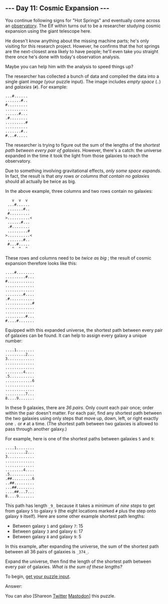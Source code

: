 ## \--- Day 11: Cosmic Expansion ---

You continue following signs for "Hot Springs" and eventually come across an
[observatory](https://en.wikipedia.org/wiki/Observatory). The Elf within turns
out to be a researcher studying cosmic expansion using the giant telescope
here.

He doesn't know anything about the missing machine parts; he's only visiting
for this research project. However, he confirms that the hot springs are the
next-closest area likely to have people; he'll even take you straight there
once he's done with today's observation analysis.

Maybe you can help him with the analysis to speed things up?

The researcher has collected a bunch of data and compiled the data into a
single giant _image_ (your puzzle input). The image includes _empty space_
(`.`) and _galaxies_ (`#`). For example:

    
    
    ...#......
    .......#..
    #.........
    ..........
    ......#...
    .#........
    .........#
    ..........
    .......#..
    #...#.....
    

The researcher is trying to figure out the sum of the lengths of the _shortest
path between every pair of galaxies_. However, there's a catch: the universe
expanded in the time it took the light from those galaxies to reach the
observatory.

Due to something involving gravitational effects, _only some space expands_.
In fact, the result is that _any rows or columns that contain no galaxies_
should all actually be twice as big.

In the above example, three columns and two rows contain no galaxies:

    
    
       v  v  v
     ...#......
     .......#..
     #.........
    >..........<
     ......#...
     .#........
     .........#
    >..........<
     .......#..
     #...#.....
       ^  ^  ^
    

These rows and columns need to be _twice as big_ ; the result of cosmic
expansion therefore looks like this:

    
    
    ....#........
    .........#...
    #............
    .............
    .............
    ........#....
    .#...........
    ............#
    .............
    .............
    .........#...
    #....#.......
    

Equipped with this expanded universe, the shortest path between every pair of
galaxies can be found. It can help to assign every galaxy a unique number:

    
    
    ....1........
    .........2...
    3............
    .............
    .............
    ........4....
    .5...........
    ............6
    .............
    .............
    .........7...
    8....9.......
    

In these 9 galaxies, there are _36 pairs_. Only count each pair once; order
within the pair doesn't matter. For each pair, find any shortest path between
the two galaxies using only steps that move up, down, left, or right exactly
one `.` or `#` at a time. (The shortest path between two galaxies is allowed
to pass through another galaxy.)

For example, here is one of the shortest paths between galaxies `5` and `9`:

    
    
    ....1........
    .........2...
    3............
    .............
    .............
    ........4....
    .5...........
    .##.........6
    ..##.........
    ...##........
    ....##...7...
    8....9.......
    

This path has length `_9_` because it takes a minimum of _nine steps_ to get
from galaxy `5` to galaxy `9` (the eight locations marked `#` plus the step
onto galaxy `9` itself). Here are some other example shortest path lengths:

  * Between galaxy `1` and galaxy `7`: 15
  * Between galaxy `3` and galaxy `6`: 17
  * Between galaxy `8` and galaxy `9`: 5

In this example, after expanding the universe, the sum of the shortest path
between all 36 pairs of galaxies is `_374_`.

Expand the universe, then find the length of the shortest path between every
pair of galaxies. _What is the sum of these lengths?_

To begin, [get your puzzle input](11/input).

Answer:

You can also [Shareon
[Twitter](https://twitter.com/intent/tweet?text=%22Cosmic+Expansion%22+%2D+Day+11+%2D+Advent+of+Code+2023&url=https%3A%2F%2Fadventofcode%2Ecom%2F2023%2Fday%2F11&related=ericwastl&hashtags=AdventOfCode)
[Mastodon](javascript:void\(0\);)] this puzzle.